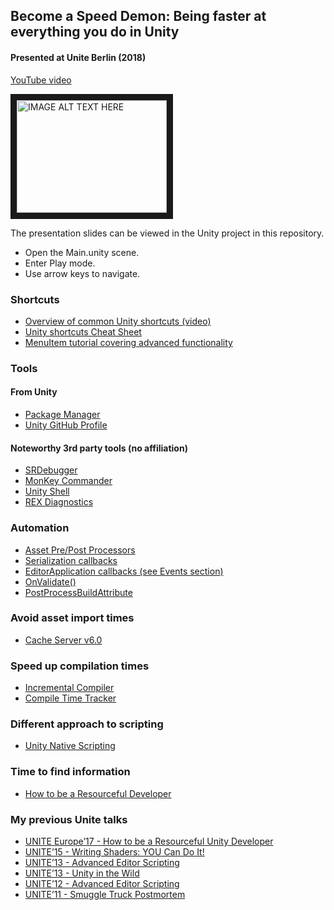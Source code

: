 ## Become a Speed Demon: Being faster at everything you do in Unity
#### Presented at Unite Berlin (2018)

[YouTube video](http://www.youtube.com/watch?feature=player_embedded&v=apct9_tsBdA)

<a href="http://www.youtube.com/watch?feature=player_embedded&v=apct9_tsBdA
" target="_blank"><img src="http://img.youtube.com/vi/apct9_tsBdA/0.jpg" 
alt="IMAGE ALT TEXT HERE" width="240" height="180" border="10" /></a>

The presentation slides can be viewed in the Unity project in this repository.
* Open the Main.unity scene.
* Enter Play mode.
* Use arrow keys to navigate.

### Shortcuts
* [Overview of common Unity shortcuts (video)](https://www.youtube.com/watch?v=yMqefz8XNC4)
* [Unity shortcuts Cheat Sheet](https://www.patreon.com/posts/unity-shortcuts-18598482)
* [MenuItem tutorial covering advanced functionality](https://unity3d.com/learn/tutorials/topics/interface-essentials/unity-editor-extensions-menu-items)

### Tools
#### From Unity
* [Package Manager](https://docs.unity3d.com/Packages/com.unity.package-manager-ui@1.8/manual/index.html)
* [Unity GitHub Profile](https://github.com/Unity-Technologies/)

#### Noteworthy 3rd party tools (no affiliation)
* [SRDebugger](https://assetstore.unity.com/packages/tools/gui/srdebugger-console-tools-on-device-27688)
* [MonKey Commander](https://assetstore.unity.com/packages/tools/utilities/monkey-commander-productivity-booster-119938)
* [Unity Shell](https://github.com/marijnz/unity-shell/)
* [REX Diagnostics](https://assetstore.unity.com/packages/tools/utilities/rex-diagnostics-18175)

### Automation
* [Asset Pre/Post Processors](https://docs.unity3d.com/ScriptReference/AssetPostprocessor.html)
* [Serialization callbacks](https://docs.unity3d.com/ScriptReference/ISerializationCallbackReceiver.html)
* [EditorApplication callbacks (see Events section)](https://docs.unity3d.com/ScriptReference/EditorApplication.html)
* [OnValidate()]()
* [PostProcessBuildAttribute]()

### Avoid asset import times
* [Cache Server v6.0](https://github.com/Unity-Technologies/unity-cache-server)

### Speed up compilation times
* [Incremental Compiler](https://forum.unity.com/threads/unity-incremental-c-compiler.523993/)
* [Compile Time Tracker](https://github.com/DarrenTsung/DTCompileTimeTracker)

### Different approach to scripting
* [Unity Native Scripting](https://github.com/jacksondunstan/UnityNativeScripting)

### Time to find information
* [How to be a Resourceful Developer](https://www.youtube.com/watch?v=emaRftLcP9s)

### My previous Unite talks
* [UNITE Europe’17 - How to be a Resourceful Unity Developer](https://www.youtube.com/watch?v=emaRftLcP9s)
* [UNITE’15 - Writing Shaders: YOU Can Do It!](https://www.youtube.com/watch?v=epixwRw80MM)
* [UNITE’13 - Advanced Editor Scripting](https://www.youtube.com/watch?v=t-wShOv8c1E)
* [UNITE’13 - Unity in the Wild](https://www.youtube.com/watch?v=5GAIZPfIndo)
* [UNITE’12 - Advanced Editor Scripting](https://www.youtube.com/watch?v=itkm-emb5tg)
* [UNITE’11 - Smuggle Truck Postmortem](https://www.youtube.com/watch?v=i9z_-d3C2R4)
